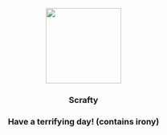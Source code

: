 <p align="center">
    <img src="https://raw.githubusercontent.com/PokeAPI/sprites/master/sprites/pokemon/560.png" width="150" height="150">
</p>
<h3 align="center"> <b>Scrafty</b></h3>
<h3 align="center">Have a terrifying day! (contains irony)</h3>
